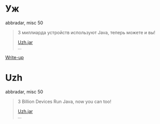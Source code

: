 # Уж

abbradar, misc 50

> 3 миллиарда устройств используют Java, теперь можете и вы!
>
> [Uzh.jar](attachments/Uzh.jar)  
> *...*

[Write-up](WRITEUP.md)

# Uzh

abbradar, misc 50

> 3 Billion Devices Run Java, now you can too!
>
> [Uzh.jar](attachments/Uzh.jar)  
> *...*
